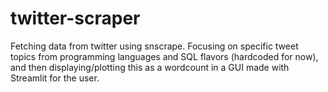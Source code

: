 # twitter-scraper
Fetching data from twitter using snscrape. Focusing on specific tweet topics from programming languages and SQL flavors (hardcoded for now), and then displaying/plotting this as a wordcount in a GUI made with Streamlit for the user.
